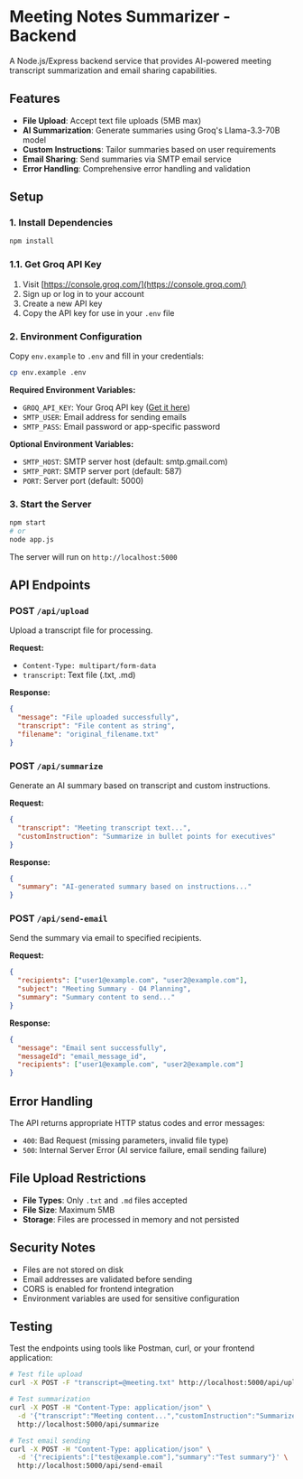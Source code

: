 # Meeting Notes Summarizer - Backend

A Node.js/Express backend service that provides AI-powered meeting transcript summarization and email sharing capabilities.

## Features

- **File Upload**: Accept text file uploads (5MB max)
- **AI Summarization**: Generate summaries using Groq's Llama-3.3-70B model
- **Custom Instructions**: Tailor summaries based on user requirements
- **Email Sharing**: Send summaries via SMTP email service
- **Error Handling**: Comprehensive error handling and validation

## Setup

### 1. Install Dependencies
```bash
npm install
```

### 1.1. Get Groq API Key
1. Visit [https://console.groq.com/](https://console.groq.com/)
2. Sign up or log in to your account
3. Create a new API key
4. Copy the API key for use in your `.env` file

### 2. Environment Configuration
Copy `env.example` to `.env` and fill in your credentials:

```bash
cp env.example .env
```

**Required Environment Variables:**
- `GROQ_API_KEY`: Your Groq API key ([Get it here](https://console.groq.com/))
- `SMTP_USER`: Email address for sending emails
- `SMTP_PASS`: Email password or app-specific password

**Optional Environment Variables:**
- `SMTP_HOST`: SMTP server host (default: smtp.gmail.com)
- `SMTP_PORT`: SMTP server port (default: 587)
- `PORT`: Server port (default: 5000)

### 3. Start the Server
```bash
npm start
# or
node app.js
```

The server will run on `http://localhost:5000`

## API Endpoints

### POST `/api/upload`
Upload a transcript file for processing.

**Request:**
- `Content-Type: multipart/form-data`
- `transcript`: Text file (.txt, .md)

**Response:**
```json
{
  "message": "File uploaded successfully",
  "transcript": "File content as string",
  "filename": "original_filename.txt"
}
```

### POST `/api/summarize`
Generate an AI summary based on transcript and custom instructions.

**Request:**
```json
{
  "transcript": "Meeting transcript text...",
  "customInstruction": "Summarize in bullet points for executives"
}
```

**Response:**
```json
{
  "summary": "AI-generated summary based on instructions..."
}
```

### POST `/api/send-email`
Send the summary via email to specified recipients.

**Request:**
```json
{
  "recipients": ["user1@example.com", "user2@example.com"],
  "subject": "Meeting Summary - Q4 Planning",
  "summary": "Summary content to send..."
}
```

**Response:**
```json
{
  "message": "Email sent successfully",
  "messageId": "email_message_id",
  "recipients": ["user1@example.com", "user2@example.com"]
}
```

## Error Handling

The API returns appropriate HTTP status codes and error messages:

- `400`: Bad Request (missing parameters, invalid file type)
- `500`: Internal Server Error (AI service failure, email sending failure)

## File Upload Restrictions

- **File Types**: Only `.txt` and `.md` files accepted
- **File Size**: Maximum 5MB
- **Storage**: Files are processed in memory and not persisted

## Security Notes

- Files are not stored on disk
- Email addresses are validated before sending
- CORS is enabled for frontend integration
- Environment variables are used for sensitive configuration

## Testing

Test the endpoints using tools like Postman, curl, or your frontend application:

```bash
# Test file upload
curl -X POST -F "transcript=@meeting.txt" http://localhost:5000/api/upload

# Test summarization
curl -X POST -H "Content-Type: application/json" \
  -d '{"transcript":"Meeting content...","customInstruction":"Summarize for executives"}' \
  http://localhost:5000/api/summarize

# Test email sending
curl -X POST -H "Content-Type: application/json" \
  -d '{"recipients":["test@example.com"],"summary":"Test summary"}' \
  http://localhost:5000/api/send-email
``` 
